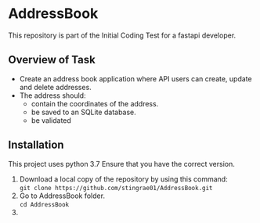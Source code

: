# AddressBook
This repository is part of the Initial Coding Test for a fastapi developer.

## Overview of Task 
- Create an address book application where API users can create, update and delete addresses.
- The address should:
  - contain the coordinates of the address.
  - be saved to an SQLite database.
  - be validated

## Installation
This project uses python 3.7 Ensure that you have the correct version.
1. Download a local copy of the repository by using this command:\
   `git clone https://github.com/stingrae01/AddressBook.git`
2. Go to AddressBook folder.\
   `cd AddressBook`   
3. 
 

